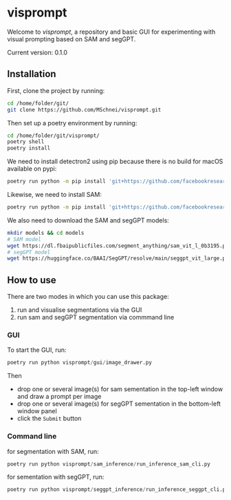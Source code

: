 # visprompt
Welcome to *visprompt*, a repository and basic GUI for experimenting with visual prompting based on SAM and segGPT.

Current version: 0.1.0

## Installation

First, clone the project by running:
```bash
cd /home/folder/git/
git clone https://github.com/MSchnei/visprompt.git
```

Then set up a poetry environment by running:
```bash 
cd /home/folder/git/visprompt/
poetry shell
poetry install
```

We need to install detectron2 using pip because there is no build for macOS available on pypi:
```bash
poetry run python -m pip install 'git+https://github.com/facebookresearch/detectron2.git'
```
Likewise, we need to install SAM:
```bash
poetry run python -m pip install 'git+https://github.com/facebookresearch/segment-anything.git'
```

We also need to download the SAM and segGPT models:
```bash
mkdir models && cd models
# SAM model
wget https://dl.fbaipublicfiles.com/segment_anything/sam_vit_l_0b3195.pth
# segGPT model
wget https://huggingface.co/BAAI/SegGPT/resolve/main/seggpt_vit_large.pth
```

## How to use

There are two modes in which you can use this package:
1. run and visualise segmentations via the GUI 
2. run sam and segGPT segmentation via commmand line

### GUI
To start the GUI, run:
```python
poetry run python visprompt/gui/image_drawer.py
```
Then
- drop one or several image(s) for sam sementation in the top-left window and draw a prompt per image
- drop one or several image(s) for segGPT sementation in the bottom-left window panel
- click the `Submit` button

### Command line
for segmentation with SAM, run:
```python
poetry run python visprompt/sam_inference/run_inference_sam_cli.py
```

for sementation with segGPT, run:
```python
poetry run python visprompt/seggpt_inference/run_inference_seggpt_cli.py
```
